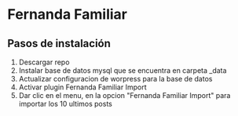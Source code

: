 # Fernanda Familiar

## Pasos de instalación

1) Descargar repo
2) Instalar base de datos mysql que se encuentra en carpeta _data
3) Actualizar configuracion de worpress para la base de datos
4) Activar plugin Fernanda Familiar Import
5) Dar clic en el menu, en la opcion "Fernanda Familiar Import" para importar los 10 ultimos posts
